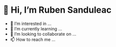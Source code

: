 # 👋 **Hi, I’m Ruben Sanduleac**
- 👀 I’m interested in ...
- 🌱 I’m currently learning ...
- 💞️ I’m looking to collaborate on ...
- 📫 How to reach me ...

<!---
sanduler/sanduler is a ✨ special ✨ repository because its `README.md` (this file) appears on your GitHub profile.
You can click the Preview link to take a look at your changes.
--->
